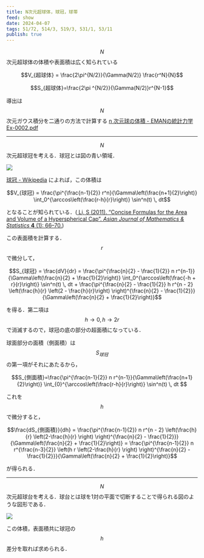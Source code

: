 ```yaml
---
title: N次元超球体，球冠，球帯
feed: show
date: 2024-04-07
tags: 51/72, 514/3, 519/3, 531/1, 53/11
publish: true
---
```

$$N$$次元超球体の体積や表面積は広く知られている

$$V_{超球体} = \frac{2\pi^{N/2}}{\Gamma(N/2)} \frac{r^N}{N}$$

$$S_{超球体}=\frac{2\pi ^{N/2}}{\Gamma(N/2)}r^{N-1}$$

導出は$$N$$次元ガウス積分を二通りの方法で計算する
[n 次元球の体積 - EMANの統計力学](https://eman-physics.net/statistic/sphere_vol.html)
[Ex-0002.pdf](https://www.oit.ac.jp/ge/~nakano/Ex-0002.pdf)

---
$$N$$次元超球冠を考える．球冠とは図の青い領域．

![](https://upload.wikimedia.org/wikipedia/commons/thumb/2/2f/Spherical_cap_diagram.tiff/lossless-page1-1194px-Spherical_cap_diagram.tiff.png)

[球冠 - Wikipedia](https://ja.wikipedia.org/wiki/%E7%90%83%E5%86%A0#%E8%B6%85%E7%90%83%E5%86%A0) によれば，この体積は

$$V_{球冠} = \frac{\pi^{\frac{n-1}{2}} r^n}{\Gamma\left(\frac{n+1}{2}\right)} \int_0^{\arccos\left(\frac{r-h}{r}\right)} \sin^n(t) \, dt$$

となることが知られている．([ Li, S (2011). “Concise Formulas for the Area and Volume of a Hyperspherical Cap”. _Asian Journal of Mathematics & Statistics_ **4** (1): 66–70.](https://scialert.net/fulltext/fulltextpdf.php?pdf=ansinet/ajms/2011/66-70.pdf))

この表面積を計算する．$$r$$で微分して，

$$S_{球冠} = \frac{dV}{dr} = \frac{\pi^{\frac{n}{2} - \frac{1}{2}} n r^{n-1}}{\Gamma\left(\frac{n}{2} + \frac{1}{2}\right)} \int_0^{\arccos\left(\frac{-h + r}{r}\right)} \sin^n(t) \, dt + \frac{\pi^{\frac{n}{2} - \frac{1}{2}} h r^{n - 2} \left(\frac{h}{r} \left(2 - \frac{h}{r}\right) \right)^{\frac{n}{2} - \frac{1}{2}}}{\Gamma\left(\frac{n}{2} + \frac{1}{2}\right)}$$

を得る．第二項は$$h\to 0, h\to 2r$$ で消滅するので，球冠の底の部分の超面積になっている．

球面部分の面積（側面積）は$$S_{球冠}$$の第一項がそれにあたるから，

$$S_{側面積}=\frac{\pi^{\frac{n-1}{2}} n r^{n-1}}{\Gamma\left(\frac{n+1}{2}\right)} \int_{0}^{\arccos\left(\frac{r-h}{r}\right)} \sin^n(t) \, dt $$

これを$$h$$で微分すると，

$$\frac{dS_{側面積}}{dh} = \frac{\pi^{\frac{n-1}{2}} n r^{n - 2} \left(\frac{h}{r} \left(2-\frac{h}{r} \right) \right)^{\frac{n}{2} - \frac{1}{2}}}{\Gamma\left(\frac{n}{2} + \frac{1}{2}\right)} = \frac{\pi^{\frac{n-1}{2}} n r^{\frac{n-3}{2}} \left(h r \left(2-\frac{h}{r} \right) \right)^{\frac{n}{2} - \frac{1}{2}}}{\Gamma\left(\frac{n}{2} + \frac{1}{2}\right)}$$

が得られる．

----
$$N$$次元超球台を考える．球台とは球を1対の平面で切断することで得られる図のような図形である．

![](https://upload.wikimedia.org/wikipedia/commons/8/83/LaoHaiKugelschicht1.png)

この体積，表面積共に球冠の$$h$$差分を取れば求められる．
